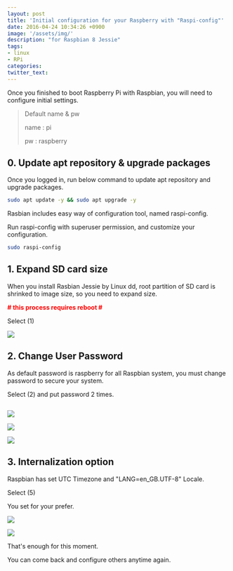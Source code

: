 ```yaml
---
layout: post
title: 'Initial configuration for your Raspberry with "Raspi-config"'
date: 2016-04-24 10:34:26 +0900
image: '/assets/img/'
description: "for Raspbian 8 Jessie"
tags:
- linux
- RPi
categories:
twitter_text:
---
```


Once you finished to boot Raspberry Pi with Raspbian, you will need to configure initial settings.

> Default name & pw
>
> name : pi
>
> pw : raspberry

## 0. Update apt repository & upgrade packages

Once you logged in, run below command to update apt repository and upgrade packages.

```bash
sudo apt update -y && sudo apt upgrade -y
```

Rasbian includes easy way of configuration tool, named raspi-config.

Run raspi-config with superuser permission, and customize your configuration.

```bash
sudo raspi-config
```

## 1. Expand SD card size

When you install Rasbian Jessie by Linux dd, root partition of SD card is shrinked to image size, so you need to expand size.

<strong><span style="color: red;"># this process requires reboot #</span></strong>

Select (1)

<a href="https://googledrive.com/host/0Bw2KEQNBe4nMZW91OWJNZ2lmX0k/img20160306-009.png" data-lightbox="5"><img src="https://googledrive.com/host/0Bw2KEQNBe4nMZW91OWJNZ2lmX0k/img20160306-009.png"></a>

## 2. Change User Password

As default password is raspberry for all Raspbian system, you must change password to secure your system.

Select (2) and put password 2 times.

<a href="https://googledrive.com/host/0Bw2KEQNBe4nMZW91OWJNZ2lmX0k/img20160306-010.png" data-lightbox="5"><img src="https://googledrive.com/host/0Bw2KEQNBe4nMZW91OWJNZ2lmX0k/img20160306-010.png" alt="" /></a>

<a href="https://googledrive.com/host/0Bw2KEQNBe4nMZW91OWJNZ2lmX0k/img20160306-011.png" data-lightbox="5"><img src="https://googledrive.com/host/0Bw2KEQNBe4nMZW91OWJNZ2lmX0k/img20160306-011.png"></a>

<a href="https://googledrive.com/host/0Bw2KEQNBe4nMZW91OWJNZ2lmX0k/img20160306-012.png" data-lightbox="5"><img src="https://googledrive.com/host/0Bw2KEQNBe4nMZW91OWJNZ2lmX0k/img20160306-012.png"></a>

<a href="https://googledrive.com/host/0Bw2KEQNBe4nMZW91OWJNZ2lmX0k/img20160306-013.png" data-lightbox="5"><img src="https://googledrive.com/host/0Bw2KEQNBe4nMZW91OWJNZ2lmX0k/img20160306-013.png"></a>

## 3. Internalization option

Raspbian has set UTC Timezone and "LANG=en_GB.UTF-8" Locale.

Select (5)

You set for your prefer.

<a href="https://googledrive.com/host/0Bw2KEQNBe4nMZW91OWJNZ2lmX0k/img20160306-014.png" data-lightbox="5"><img src="https://googledrive.com/host/0Bw2KEQNBe4nMZW91OWJNZ2lmX0k/img20160306-014.png"></a>

<a href="https://googledrive.com/host/0Bw2KEQNBe4nMZW91OWJNZ2lmX0k/img20160306-015.png" data-lightbox="5"><img src="https://googledrive.com/host/0Bw2KEQNBe4nMZW91OWJNZ2lmX0k/img20160306-015.png"></a>

That's enough for this moment.

You can come back and configure others anytime again.
